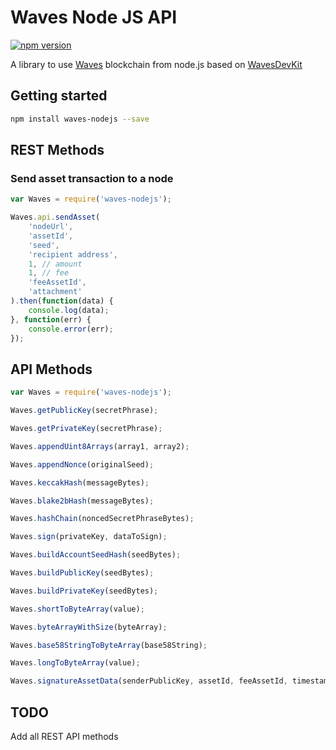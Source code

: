 Waves Node JS API
=====
[![npm version](https://badge.fury.io/js/waves-nodejs.svg)](https://badge.fury.io/js/waves-nodejs)

A library to use [Waves](wavesplatform.com) blockchain from node.js based on [WavesDevKit](https://github.com/wavesplatform/WavesDevKit)

## Getting started
```bash
npm install waves-nodejs --save
```

## REST Methods
### Send asset transaction to a node
```javascript
var Waves = require('waves-nodejs');

Waves.api.sendAsset(
    'nodeUrl',
    'assetId', 
    'seed', 
    'recipient address', 
    1, // amount
    1, // fee
    'feeAssetId',
    'attachment'
).then(function(data) {
    console.log(data);
}, function(err) {
    console.error(err);
});
```

## API Methods
```javascript
var Waves = require('waves-nodejs');

Waves.getPublicKey(secretPhrase);

Waves.getPrivateKey(secretPhrase);

Waves.appendUint8Arrays(array1, array2);

Waves.appendNonce(originalSeed);

Waves.keccakHash(messageBytes);

Waves.blake2bHash(messageBytes);

Waves.hashChain(noncedSecretPhraseBytes);

Waves.sign(privateKey, dataToSign);

Waves.buildAccountSeedHash(seedBytes);

Waves.buildPublicKey(seedBytes);

Waves.buildPrivateKey(seedBytes);

Waves.shortToByteArray(value);

Waves.byteArrayWithSize(byteArray);

Waves.base58StringToByteArray(base58String);

Waves.longToByteArray(value);

Waves.signatureAssetData(senderPublicKey, assetId, feeAssetId, timestamp, amount, fee, recipient, attachment);
```
## TODO

Add all REST API methods